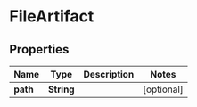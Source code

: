 

# FileArtifact

## Properties

Name | Type | Description | Notes
------------ | ------------- | ------------- | -------------
**path** | **String** |  |  [optional]



